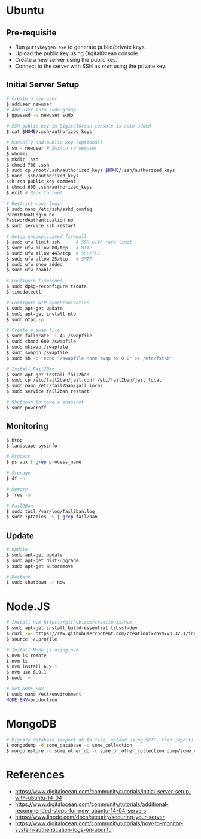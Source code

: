 # Ubuntu

## Pre-requisite

- Run `puttykeygen.exe` to generate public/private keys.
- Upload the public key using DigitalOcean console.
- Create a new server using the public key.
- Connect to the server with SSH as `root` using the private key.

## Initial Server Setup

```bash
# Create a new user
$ adduser newuser
# Add user into sudo group
$ gpasswd -a newuser sudo

# SSH public key in DigitalOcean console is auto-added
$ cat $HOME/.ssh/authorized_keys

# Manually add public key (optional)
$ su - newuser # Switch to newuser
$ whoami
$ mkdir .ssh
$ chmod 700 .ssh
$ sudo cp /root/.ssh/authorized_keys $HOME/.ssh/authorized_keys
$ nano .ssh/authorized_keys
ssh-rsa public_key comment
$ chmod 600 .ssh/authorized_keys
$ exit # Back to root

# Restrict root login
$ sudo nano /etc/ssh/sshd_config
PermitRootLogin no
PasswordAuthentication no
$ sudo service ssh restart

# Setup uncomplicated firewall
$ sudo ufw limit ssh      # SSH with rate limit
$ sudo ufw allow 80/tcp   # HTTP
$ sudo ufw allow 443/tcp  # SSL/TLS
$ sudo ufw allow 25/tcp   # SMTP
$ sudo ufw show added
$ sudo ufw enable

# Configure timezones
$ sudo dpkg-reconfigure tzdata
$ timedatectl

# Configure NTP synchronization
$ sudo apt-get update
$ sudo apt-get install ntp
$ sudo ntpq -p

# Create a swap file
$ sudo fallocate -l 4G /swapfile
$ sudo chmod 600 /swapfile
$ sudo mkswap /swapfile
$ sudo swapon /swapfile
$ sudo sh -c 'echo "/swapfile none swap sw 0 0" >> /etc/fstab'

# Install Fail2Ban
$ sudo apt-get install fail2ban
$ sudo cp /etc/fail2ban/jail.conf /etc/fail2ban/jail.local
$ sudo nano /etc/fail2ban/jail.local
$ sudo service fail2ban restart

# Shutdown to take a snapshot
$ sudo poweroff
```

## Monitoring

```bash
$ htop
$ landscape-sysinfo

# Process
$ ps aux | grep process_name

# Storage
$ df -h

# Memory
$ free -m

# Fail2Ban
$ sudo tail /var/log/fail2ban.log
$ sudo iptables -S | grep fail2ban
```

## Update

```bash
# Update
$ sudo apt-get update
$ sudo apt-get dist-upgrade
$ sudo apt-get autoremove

# Restart
$ sudo shutdown -r now
```

# Node.JS
```bash
# Install nvm https://github.com/creationix/nvm
$ sudo apt-get install build-essential libssl-dev
$ curl -o- https://raw.githubusercontent.com/creationix/nvm/v0.32.1/install.sh | bash
$ source ~/.profile

# Install Node.js using nvm
$ nvm ls-remote
$ nvm ls
$ nvm install 6.9.1
$ nvm use 6.9.1
$ node -v

# Set NODE_ENV
$ sudo nano /ect/environment
NODE_ENV=production
```

# MongoDB
```bash
# Migrate database (export db to file, upload using SFTP, then import)
$ mongodump -d some_database -c some_collection
$ mongorestore -d some_other_db -c some_or_other_collection dump/some_collection.bson
```

# References

- https://www.digitalocean.com/community/tutorials/initial-server-setup-with-ubuntu-14-04
- https://www.digitalocean.com/community/tutorials/additional-recommended-steps-for-new-ubuntu-14-04-servers
- https://www.linode.com/docs/security/securing-your-server
- https://www.digitalocean.com/community/tutorials/how-to-monitor-system-authentication-logs-on-ubuntu
